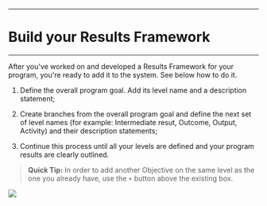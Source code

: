 ****
# Build your Results Framework
---

After you've worked on and developed a Results Framework for your program, you're ready to add it to the system. See below how to do it.
1. Define the overall program goal. Add its level name and a description statement;

2. Create branches from the overall program goal and define the next set of level names (for example: Intermediate resut, Outcome, Output, Activity) and their description statements;

3. Continue this process until all your levels are defined and your program results are clearly outlined.

> **Quick Tip:**
> In order to add another Objective on the same level as the one you already have, use the `+` button above the existing box. 

![](/assets_en/rf_gif.gif)









